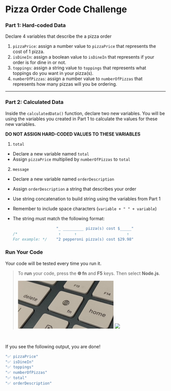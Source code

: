 # Pizza Order Code Challenge
### Part 1: Hard-coded Data

Declare 4 variables that describe the a pizza order 

1. `pizzaPrice`: assign a number value to `pizzaPrice` that represents the cost of 1 pizza.
2. `isDineIn`: assign a boolean value to `isDineIn` that represents if your order is for dine in or not.
3. `toppings`: assign a string value to `toppings` that represents what toppings do you want in your pizza(s).
4. `numberOfPizzas`: assign a number value to `numberOfPizzas` that represents how many pizzas will you be ordering. 

---
### Part 2: Calculated Data
Inside the `calculatedData()` function, declare two new variables.
You will be using the variables you created in Part 1 to calculate the values for these new variables.

**DO NOT ASSIGN HARD-CODED VALUES TO THESE VARIABLES**

1. `total`
  - Declare a new variable named `total`
  - Assign `pizzaPrice` multiplied by `numberOfPizzas` to `total`

2. `message` 
  - Declare a new variable named `orderDescription`
  - Assign `orderDescription` a string that describes your order
  - Use string concatenation to build string using the variables from Part 1
  - Remember to include space characters (` variable + " " + variable `)
  - The string must match the following format: 
  
    ```js
                       "_ _________ pizza(s) cost $_____"
    /*                  ↑      ↑                      ↑
    For example: */    "2 pepperoni pizza(s) cost $29.98"   
    ```

### Run Your Code
Your code will be tested every time you run it. 
> To **run** your code, press the **🌐 fn** and **F5**
keys. Then select **Node.js**.
>
> <img src="images/photoF5.png" height="150"> 
> <img src="images/photoFnKey.png" height="150">

<br>

If you see the following output, you are done!
```js
"✅ pizzaPrice"
"✅ isDineIn"
"✅ toppings"
"✅ numberOfPizzas"
"✅ total"
"✅ orderDescription"
```